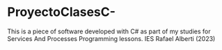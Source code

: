 # ProyectoClasesC-
This is a piece of software developed with C# as part of my studies for Services And Processes Programming lessons. IES Rafael Alberti (2023)

